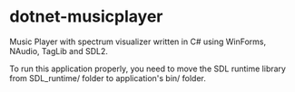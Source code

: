 # dotnet-musicplayer
Music Player with spectrum visualizer written in C# using WinForms, NAudio, TagLib and SDL2.

To run this application properly, you need to move the SDL runtime library from SDL_runtime/ folder to application's bin/ folder.